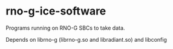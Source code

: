 # rno-g-ice-software

Programs running on RNO-G SBCs to take data. 

Depends on librno-g (librno-g.so and libradiant.so) and libconfig

